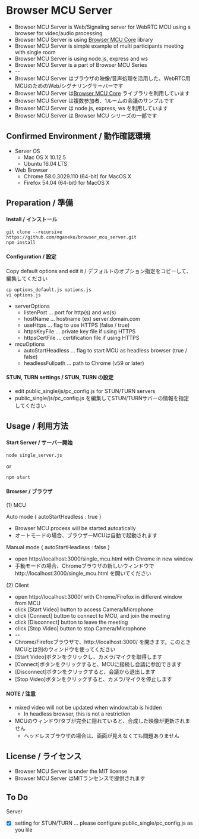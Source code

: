 # Browser MCU Server

* Browser MCU Server is Web/Signaling server for WebRTC MCU using a browser for video/audio processing
* Browser MCU Server is using [Browser MCU Core](https://github.com/mganeko/browser_mcu_core) library 
* Browser MCU Server is simple example of multi participants meeting with single room
* Browser MCU Server is using node.js, express and ws
* Browser MCU Server is a part of Browser MCU Series
* --
* Browser MCU Server はブラウザの映像/音声処理を活用した、WebRTC用MCUのためのWeb/シグナリングサーバーです
* Browser MCU Server は[Browser MCU Core](https://github.com/mganeko/browser_mcu_core) ライブラリを利用しています
* Browser MCU Server は複数参加者、1ルームの会議のサンプルです
* Browser MCU Server は node.js, express, ws を利用しています
* Browser MCU Server は Browser MCU シリーズの一部です

## Confirmed Environment / 動作確認環境

* Server OS
  * Mac OS X 10.12.5
  * Ubuntu 16.04 LTS
* Web Browser
  * Chrome  58.0.3029.110 (64-bit) for MacOS X
  * Firefox 54.04 (64-bit) for MacOS X


## Preparation / 準備

#### Install / インストール

```
git clone --recursive https://github.com/mganeko/browser_mcu_server.git
npm install
```

#### Configuration / 設定

Copy default options and edit it / デフォルトのオプション指定をコピーして、編集してください

```
cp options_default.js options.js
vi options.js
```

* serverOptions
  * listenPort ... port for http(s) and ws(s)
  * hostName ... hostname  (ex) server.domain.com
  * useHttps ... flag to use HTTPS (false / true)
  * httpsKeyFile ... private key file if using HTTPS
  * httpsCertFile ... certification file if using HTTPS
* mcuOptions
  * autoStartHeadless ... flag to start MCU as headless browser (true / false)
  * headlessFullpath ... path to Chrome (v59 or later)

#### STUN, TURN settings / STUN, TURN の設定

* edit public_single/js/pc_config.js for STUN/TURN servers
* public_single/js/pc_config.js を編集してSTUN/TURNサバーの情報を指定してください

## Usage / 利用方法

#### Start Server / サーバー開始

```
node single_server.js
```

or 

```
npm start
```

#### Browser / ブラウザ

(1) MCU

Auto mode { autoStartHeadless : true }
* Browser MCU process will be started autoatically
* オートモードの場合、ブラウザーMCUは自動で起動されます

Manual mode { autoStartHeadless : false }
* open http://localhost:3000/single_mcu.html with Chrome in new window
* 手動モードの場合、Chromeブラウザの新しいウィンドウで http://localhost:3000/single_mcu.html を開いてください

(2) Client

* open http://localhost:3000/ with Chrome/Firefox in different window from MCU
* click [Start Video] button to access Camera/Microphone
* click [Connect] button to connect to MCU, and join the meeting
* click [Disconnect] button to leave the meeting
* click [Stop Video] button to stop Camera/Microphone
* --
* Chrome/Firefoxブラウザで、http://localhost:3000/ を開きます。このとき MCUとは別のウィンドウを使ってください
* [Start Video]ボタンをクリックし、カメラ/マイクを取得します
* [Connect]ボタンをクリックすると、MCUに接続し会議に参加できます
* [Disconnect]ボタンをクリックすると、会議から退出します
* [Stop Video]ボタンをクリックすると、カメラ/マイクを停止します


#### NOTE / 注意

* mixed video will not be updated when window/tab is hidden
  * In headless browser, this is not a restriction
* MCUのウィンドウ/タブが完全に隠れていると、合成した映像が更新されません
  * ヘッドレスブラウザの場合は、画面が見えなくても問題ありません

## License / ライセンス

* Browser MCU Server is under the MIT license
* Browser MCU Server はMITランセンスで提供されます

## To Do

Server

- [x] setting for STUN/TURN ... please configure public_single/pc_config.js as you lile

